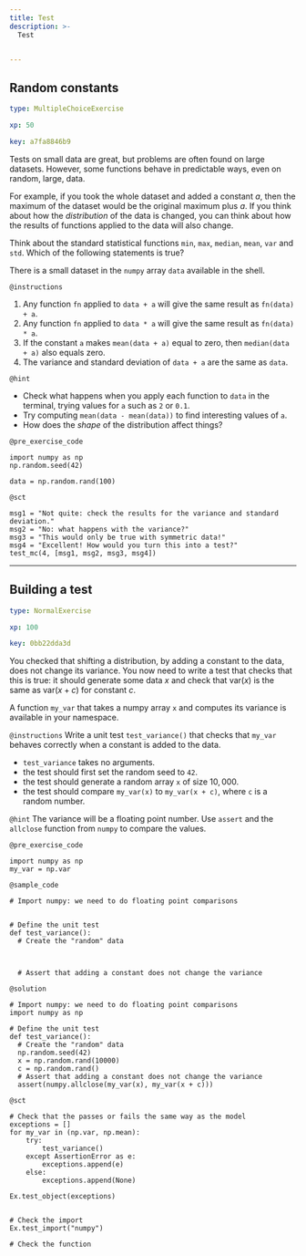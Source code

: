 ```yaml
---
title: Test
description: >-
  Test


---
```

## Random constants

```yaml
type: MultipleChoiceExercise

xp: 50

key: a7fa8846b9
```

Tests on small data are great, but problems are often found on large datasets. However, some functions behave in predictable ways, even on random, large, data.

For example, if you took the whole dataset and added a constant _a_, then the maximum of the dataset would be the original maximum plus _a_. If you think about how the _distribution_ of the data is changed, you can think about how the results of functions applied to the data will also change.

Think about the standard statistical functions `min`, `max`, `median`, `mean`, `var` and `std`. Which of the following statements is true?

There is a small dataset in the `numpy` array `data` available in the shell.

`@instructions`
1. Any function `fn` applied to `data + a` will give the same result as `fn(data) + a`.
2. Any function `fn` applied to `data * a` will give the same result as `fn(data) * a`.
3. If the constant `a` makes `mean(data + a)` equal to zero, then `median(data + a)` also equals zero.
4. The variance and standard deviation of `data + a` are the same as `data`.

`@hint`
- Check what happens when you apply each function to `data` in the terminal, trying values for `a` such as `2` or `0.1`.
- Try computing `mean(data - mean(data))` to find interesting values of `a`.
- How does the _shape_ of the distribution affect things?

`@pre_exercise_code`
```{python}
import numpy as np
np.random.seed(42)

data = np.random.rand(100)
```


`@sct`
```{python}
msg1 = "Not quite: check the results for the variance and standard deviation."
msg2 = "No: what happens with the variance?"
msg3 = "This would only be true with symmetric data!"
msg4 = "Excellent! How would you turn this into a test?"
test_mc(4, [msg1, msg2, msg3, msg4])
```





---
## Building a test

```yaml
type: NormalExercise

xp: 100

key: 0bb22dda3d
```

You checked that shifting a distribution, by adding a constant to the data, does not change its variance. You now need to write a test that checks that this is true: it should generate some data $x$ and check that $\mathrm{var}(x)$ is the same as $\mathrm{var}(x + c)$ for constant $c$.

A function `my_var` that takes a numpy array `x` and computes its variance is available in your namespace.

`@instructions`
Write a unit test `test_variance()` that checks that `my_var` behaves correctly when a constant is added to the data.

- `test_variance` takes no arguments.
- the test should first set the random seed to `42`.
- the test should generate a random array `x` of size $10,000$.
- the test should compare `my_var(x)` to `my_var(x + c)`, where `c` is a random number.

`@hint`
The variance will be a floating point number. Use `assert` and the `allclose` function from `numpy` to compare the values.

`@pre_exercise_code`
```{python}
import numpy as np
my_var = np.var
```
`@sample_code`
```{python}
# Import numpy: we need to do floating point comparisons


# Define the unit test
def test_variance():
  # Create the "random" data
  
  
  
  # Assert that adding a constant does not change the variance
```
`@solution`
```{python}
# Import numpy: we need to do floating point comparisons
import numpy as np

# Define the unit test
def test_variance():
  # Create the "random" data
  np.random.seed(42)
  x = np.random.rand(10000)
  c = np.random.rand()
  # Assert that adding a constant does not change the variance
  assert(numpy.allclose(my_var(x), my_var(x + c)))
```
`@sct`
```{python}
# Check that the passes or fails the same way as the model
exceptions = []
for my_var in (np.var, np.mean):
    try:
    	test_variance()
    except AssertionError as e:
    	exceptions.append(e)
    else:
    	exceptions.append(None)

Ex.test_object(exceptions)


# Check the import
Ex.test_import("numpy")

# Check the function
```



